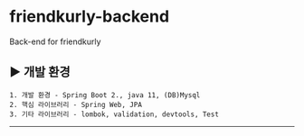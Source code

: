 # friendkurly-backend
Back-end for friendkurly

## ▶ 개발 환경
	1. 개발 환경 - Spring Boot 2., java 11, (DB)Mysql
    2. 핵심 라이브러리 - Spring Web, JPA
    3. 기타 라이브러리 - lombok, validation, devtools, Test

****
